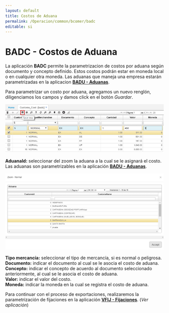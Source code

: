 ```yaml
---
layout: default
title: Costos de Aduana
permalink: /Operacion/common/bcomer/badc
editable: si
---
```


# BADC - Costos de Aduana

La aplicación **BADC** permite la parametrizacion de costos por aduana según documento y concepto definido. Estos costos podrán estar en moneda local o en cualquier otra moneda. Las aduanas que maneja una empresa estarán parametrizadas en la aplicacion [**BADU - Aduanas**](http://docs.oasiscom.com/Operacion/common/bcomer/badu).  

Para parametrizar un costo por aduana, agregamos un nuevo renglón, diligenciamos los campos y damos click en el botón _Guardar_.  

![](badc1.png)

**AduanaId:** seleccionar del zoom la aduana a la cual se le asignará el costo. Las aduanas son parametrizables en la aplicación [**BADU - Aduanas**](http://docs.oasiscom.com/Operacion/common/bcomer/badu).  

![](badc2.png)

**Tipo mercancía:** seleccionar el tipo de mercancía, si es normal o peligrosa.  
**Documento:** indicar el documento al cual se le asocia el costo de aduana.  
**Concepto:** indicar el concepto de acuerdo al documento seleccionado anteriormente, al cual se le asocia el costo de aduana.  
**Valor:** indicar el valor del costo.  
**Moneda:** indicar la moneda en la cual se registra el costo de aduana.  

Para continuar con el proceso de exportaciones, realizaremos la parametrización de fijaciones en la aplicación [**VFIJ - Fijaciones**](http://docs.oasiscom.com/Operacion/is/cafe/capedido/vfij). (_Ver aplicación_)  